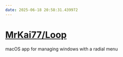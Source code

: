 ```yaml
---
date: 2025-06-18 20:58:31.439972
---
```


# [MrKai77/Loop](https://github.com/MrKai77/Loop)

macOS app for managing windows with a radial menu